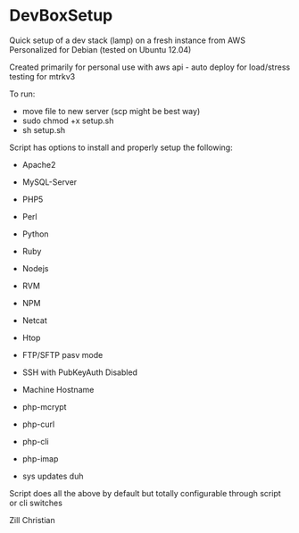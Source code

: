 DevBoxSetup
=============

Quick setup of a dev stack (lamp) on a fresh instance from AWS
Personalized for Debian (tested on Ubuntu 12.04)

Created primarily for personal use with aws api - auto deploy for load/stress testing for mtrkv3

To run:
- move file to new server (scp might be best way)
- sudo chmod +x setup.sh
- sh setup.sh

Script has options to install and properly setup the following:
- Apache2
- MySQL-Server
- PHP5
- Perl
- Python
- Ruby
- Nodejs

- RVM
- NPM
- Netcat
- Htop
- FTP/SFTP pasv mode
- SSH with PubKeyAuth Disabled
- Machine Hostname
- php-mcrypt
- php-curl
- php-cli
- php-imap

- sys updates duh

Script does all the above by default but totally configurable through script or cli switches

Zill Christian
